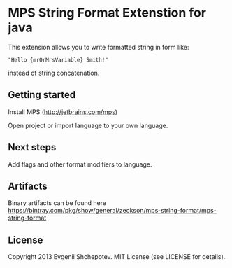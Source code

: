 # MPS String Format Extenstion for java

This extension allows you to write formatted string in form like:
```
"Hello {mrOrMrsVariable} Smith!"
```
instead of string concatenation.

## Getting started

Install MPS (http://jetbrains.com/mps)

Open project or import language to your own language.

## Next steps

Add flags and other format modifiers to language.

## Artifacts

Binary artifacts can be found here https://bintray.com/pkg/show/general/zeckson/mps-string-format/mps-string-format

## License

Copyright 2013 Evgenii Shchepotev. MIT License (see LICENSE for details).
